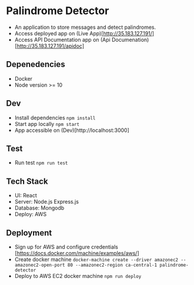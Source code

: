 # Palindrome Detector

- An application to store messages and detect palindromes.
- Access deployed app on (Live App)[http://35.183.127.191/]
- Access API Documentation app on (Api Documenation)[http://35.183.127.191/apidoc]

## Depenedencies

- Docker
- Node version >= 10

## Dev

- Install dependencies `npm install`
- Start app locally `npm start`
- App accessible on (Dev)[http://localhost:3000]

## Test

- Run test `npm run test`

## Tech Stack

- UI: React
- Server: Node.js Express.js
- Database: Mongodb
- Deploy: AWS

## Deployment

- Sign up for AWS and configure credentials [https://docs.docker.com/machine/examples/aws/]
- Create docker machine `docker-machine create --driver amazonec2 --amazonec2-open-port 80 --amazonec2-region ca-central-1 palindrome-detector`
- Deploy to AWS EC2 docker machine `npm run deploy`
